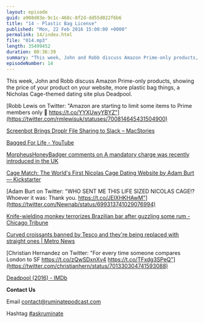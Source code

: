 ```yaml
---
layout: episode
guid: a908d03e-9c1c-468c-8f2d-dd55d022f6b6
title: "14 - Plastic Bag License"
published: "Mon, 22 Feb 2016 15:00:00 +0000"
permalink: 14/index.html
file: "014.mp3"
length: 35499452
duration: 00:36:39
summary: "This week, John and Robb discuss Amazon Prime-only products, showing the price of your product on your website, more plastic bag things, a Nicholas Cage-themed dating site plus Deadpool."
episodeNumber: 14
---
```


This week, John and Robb discuss Amazon Prime-only products, showing the price of your product on your website, more plastic bag things, a Nicholas Cage-themed dating site plus Deadpool.

[Robb Lewis on Twitter: "Amazon are starting to limit some items to Prime members only 🤔 https://t.co/YYXUwyYBYZ"](https://twitter.com/rmlewisuk/statuses/700814645431504900)

[Screenbot Brings Droplr File Sharing to Slack – MacStories](https://www.macstories.net/mac/screenbot-brings-droplr-file-sharing-to-slack/)

[Bagged For Life - YouTube](https://www.youtube.com/watch?v=MJw-g_Q0BRo)

[MorpheusHoneyBadger comments on A mandatory charge was recently introduced in the UK](https://np.reddit.com/r/videos/comments/45edep/a_mandatory_charge_was_recently_introduced_in_the/czxia0l)

[Cage Match: The World's First Nicolas Cage Dating Website by Adam Burt — Kickstarter](https://www.kickstarter.com/projects/803089400/cage-match-the-worlds-first-nicolas-cage-dating-we)

[Adam Burt on Twitter: "WHO SENT ME THIS LIFE SIZED NICOLAS CAGE!? Whoever it was: Thank you. https://t.co/JEIXHKHAwM"](https://twitter.com/Newnab/status/699313741029076994)

[Knife-wielding monkey terrorizes Brazilian bar after guzzling some rum - Chicago Tribune](http://www.chicagotribune.com/news/weird/ct-knife-wielding-monkey-20160219-story.html)

[Curved croissants banned by Tesco and they're being replaced with straight ones | Metro News](http://metro.co.uk/2016/02/18/tesco-is-banning-curved-croissants-and-replacing-them-with-straight-ones-5704313/)

[Christian Hernandez on Twitter: "For every time someone compares London to SF https://t.co/zQwSDxnXv4 https://t.co/TFxdg3SPeQ"](https://twitter.com/christianhern/status/701330304741593088)

[Deadpool (2016) - IMDb](http://www.imdb.com/title/tt1431045/)

**Contact Us**

Email [contact@ruminatepodcast.com](mailto:contact@ruminatepodcast.com)

Hashtag [#askruminate](https://twitter.com/search?q=askruminate)
